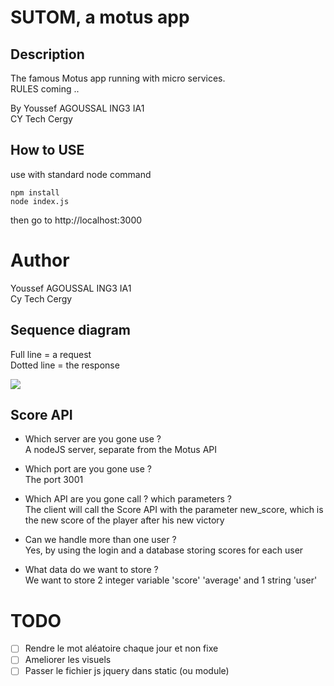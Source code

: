 # SUTOM, a motus app

## Description 

The famous Motus app running with micro services.\
RULES coming ..  

By Youssef AGOUSSAL ING3 IA1\
CY Tech Cergy

 ## How to USE
 
 use with standard node command
 
 ```
 npm install
 node index.js
 ```

then go to http://localhost:3000


# Author
Youssef AGOUSSAL ING3 IA1\
Cy Tech Cergy

## Sequence diagram
Full line = a request\
Dotted line = the response

[![](https://mermaid.ink/img/pako:eNp9kcGKAjEMhl8l5LIHnd17D4LoxYMgeC0sZRp3Cm3qtimuiO--na2KzmFzSvJ_-QPJBftoCRVm-i7EPa2d-UomaIYaK--IpVsstlFKhuVuo8CxpZ_3QYJvzEPqKjdrE6_UxGv2ZPZxisn-5zPq8GJQ1bu48-ZM6S2DJEcZCovzMBCcHOfp0n0fE7Wl0dvPPJaNeSjdhFvFcCxCYNhCOVpT06exe-AcA6VgnK1XvIyaRhkokEZVU0sHU7xo1HytqCkS92fuUUkqNMfmezs6qoPxuXbJOolp2z7z96DrL8q7iPQ)](https://mermaid.live/edit#pako:eNp9kcGKAjEMhl8l5LIHnd17D4LoxYMgeC0sZRp3Cm3qtimuiO--na2KzmFzSvJ_-QPJBftoCRVm-i7EPa2d-UomaIYaK--IpVsstlFKhuVuo8CxpZ_3QYJvzEPqKjdrE6_UxGv2ZPZxisn-5zPq8GJQ1bu48-ZM6S2DJEcZCovzMBCcHOfp0n0fE7Wl0dvPPJaNeSjdhFvFcCxCYNhCOVpT06exe-AcA6VgnK1XvIyaRhkokEZVU0sHU7xo1HytqCkS92fuUUkqNMfmezs6qoPxuXbJOolp2z7z96DrL8q7iPQ)



## Score API
- Which server are you gone use ?\
A nodeJS server, separate from the Motus API


- Which port are you gone use ?\
The port 3001


- Which API are you gone call ? which parameters ?\
The client will call the Score API with the parameter new_score,
which is the new score of the player after his new victory


- Can we handle more than one user ?\
Yes, by using the login and a database storing scores for each user


- What data do we want to store ?\
We want to store 2 integer variable 'score' 'average' and 1 string 'user'



# TODO
- [ ] Rendre le mot aléatoire chaque jour et non fixe
- [ ] Ameliorer les visuels
- [ ] Passer le fichier js jquery dans static (ou module)
